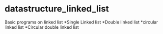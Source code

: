 # datastructure_linked_list
Basic programs on linked list
*Single Linked list
*Double linked list
*circular linked list
*Circular double linked list
